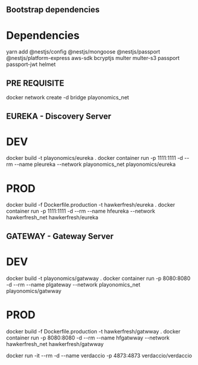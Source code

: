 ## Bootstrap dependencies

# Dependencies

yarn add @nestjs/config @nestjs/mongoose @nestjs/passport @nestjs/platform-express aws-sdk bcryptjs multer multer-s3 passport passport-jwt helmet

## PRE REQUISITE

docker network create -d bridge playonomics_net

## EUREKA - Discovery Server

# DEV

docker build -t playonomics/eureka .
docker container run -p 1111:1111 -d --rm --name pleureka --network playonomics_net playonomics/eureka

# PROD

docker build -f Dockerfile.production -t hawkerfresh/eureka .
docker container run -p 1111:1111 -d --rm --name hfeureka --network hawkerfresh_net hawkerfresh/eureka


## GATEWAY - Gateway Server

# DEV

docker build -t playonomics/gatwway .
docker container run -p 8080:8080 -d --rm --name plgateway --network playonomics_net playonomics/gatwway

# PROD

docker build -f Dockerfile.production -t hawkerfresh/gatwway .
docker container run -p 8080:8080 -d --rm --name hfgatwway --network hawkerfresh_net hawkerfresh/gatwway

docker run -it --rm -d --name verdaccio -p 4873:4873 verdaccio/verdaccio
